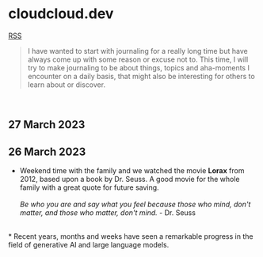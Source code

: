 # cloudcloud.dev

[RSS](https://williammilisic.github.io/cloudcloud.dev/feed.xml)

> I have wanted to start with journaling for a really long time but have always come up with some reason or excuse not to. This time, I will try to make journaling to be about things, topics and aha-moments I encounter on a daily basis, that might also be interesting for others to learn about or discover.
<br/>

## 27 March 2023


## 26 March 2023
* Weekend time with the family and we watched the movie **Lorax** from 2012, based upon a book by Dr. Seuss. A good movie for the whole family with a great quote for future saving. <br/><br/>
*Be who you are and say what you feel because those who mind, don't matter, and those who matter, don't mind.* - Dr. Seuss
<be/>
<br/>
* Recent years, months and weeks have seen a remarkable 
progress in the field of generative AI and large language models. 